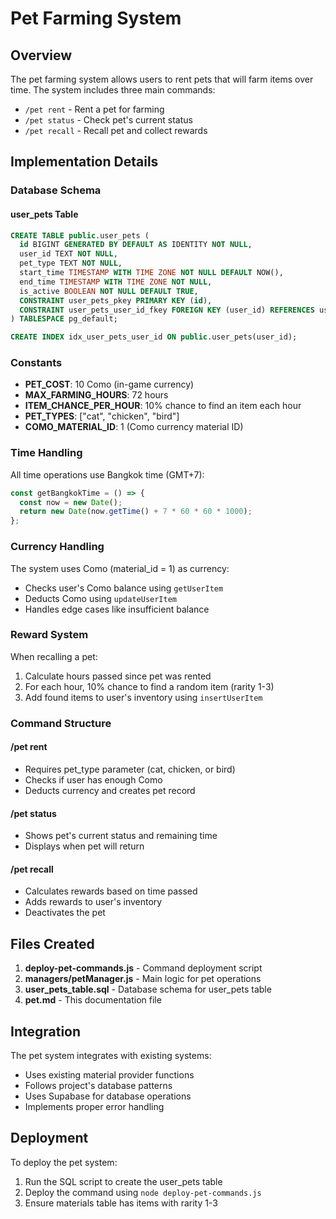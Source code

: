 # Pet Farming System

## Overview

The pet farming system allows users to rent pets that will farm items over time. The system includes three main commands:
- `/pet rent` - Rent a pet for farming
- `/pet status` - Check pet's current status
- `/pet recall` - Recall pet and collect rewards

## Implementation Details

### Database Schema

#### user_pets Table

```sql
CREATE TABLE public.user_pets (
  id BIGINT GENERATED BY DEFAULT AS IDENTITY NOT NULL,
  user_id TEXT NOT NULL,
  pet_type TEXT NOT NULL,
  start_time TIMESTAMP WITH TIME ZONE NOT NULL DEFAULT NOW(),
  end_time TIMESTAMP WITH TIME ZONE NOT NULL,
  is_active BOOLEAN NOT NULL DEFAULT TRUE,
  CONSTRAINT user_pets_pkey PRIMARY KEY (id),
  CONSTRAINT user_pets_user_id_fkey FOREIGN KEY (user_id) REFERENCES users(id)
) TABLESPACE pg_default;

CREATE INDEX idx_user_pets_user_id ON public.user_pets(user_id);
```

### Constants

- **PET_COST**: 10 Como (in-game currency)
- **MAX_FARMING_HOURS**: 72 hours
- **ITEM_CHANCE_PER_HOUR**: 10% chance to find an item each hour
- **PET_TYPES**: ["cat", "chicken", "bird"]
- **COMO_MATERIAL_ID**: 1 (Como currency material ID)

### Time Handling

All time operations use Bangkok time (GMT+7):

```javascript
const getBangkokTime = () => {
  const now = new Date();
  return new Date(now.getTime() + 7 * 60 * 60 * 1000);
};
```

### Currency Handling

The system uses Como (material_id = 1) as currency:

- Checks user's Como balance using `getUserItem`
- Deducts Como using `updateUserItem`
- Handles edge cases like insufficient balance

### Reward System

When recalling a pet:
1. Calculate hours passed since pet was rented
2. For each hour, 10% chance to find a random item (rarity 1-3)
3. Add found items to user's inventory using `insertUserItem`

### Command Structure

#### /pet rent
- Requires pet_type parameter (cat, chicken, or bird)
- Checks if user has enough Como
- Deducts currency and creates pet record

#### /pet status
- Shows pet's current status and remaining time
- Displays when pet will return

#### /pet recall
- Calculates rewards based on time passed
- Adds rewards to user's inventory
- Deactivates the pet

## Files Created

1. **deploy-pet-commands.js** - Command deployment script
2. **managers/petManager.js** - Main logic for pet operations
3. **user_pets_table.sql** - Database schema for user_pets table
4. **pet.md** - This documentation file

## Integration

The pet system integrates with existing systems:
- Uses existing material provider functions
- Follows project's database patterns
- Uses Supabase for database operations
- Implements proper error handling

## Deployment

To deploy the pet system:
1. Run the SQL script to create the user_pets table
2. Deploy the command using `node deploy-pet-commands.js`
3. Ensure materials table has items with rarity 1-3
